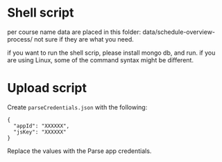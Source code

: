 # Shell script
per course name data are placed in this folder:
data/schedule-overview-process/
not sure if they are what you need.

if you want to run the shell scrip, please install mongo db, and run.
if you are using Linux, some of the command syntax might be different.

# Upload script

Create `parseCredentials.json` with the following:

    {
      "appId": "XXXXXX",
      "jsKey": "XXXXXX"
    }

Replace the values with the Parse app credentials.
